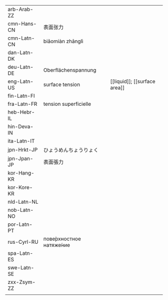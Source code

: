 | | | |
|-|-|-|
| arb-Arab-ZZ |  |  |
| cmn-Hans-CN | 表面张力 |  |
| cmn-Latn-CN | biǎomiàn zhānglì |  |
| dan-Latn-DK |  |  |
| deu-Latn-DE | Oberflächenspannung |  |
| eng-Latn-US | surface tension | [[liquid]]; [[surface area]] |
| fin-Latn-FI |  |  |
| fra-Latn-FR | tension superficielle |  |
| heb-Hebr-IL |  |  |
| hin-Deva-IN |  |  |
| ita-Latn-IT |  |  |
| jpn-Hrkt-JP | ひょうめんちょうりょく |  |
| jpn-Jpan-JP | 表面張力 |  |
| kor-Hang-KR |  |  |
| kor-Kore-KR |  |  |
| nld-Latn-NL |  |  |
| nob-Latn-NO |  |  |
| por-Latn-PT |  |  |
| rus-Cyrl-RU | пове́рхностное натяже́ние |  |
| spa-Latn-ES |  |  |
| swe-Latn-SE |  |  |
| zxx-Zsym-ZZ |  |  |
|  |  |  |